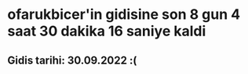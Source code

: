 # ofarukbicer'in gidisine son 8 gun 4 saat 30 dakika 16 saniye kaldi

## Gidis tarihi: 30.09.2022 :(